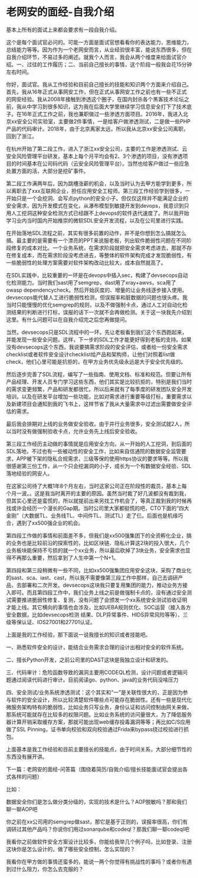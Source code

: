 # 老网安的面经-自我介绍
基本上所有的面试上来都会要求有一段自我介绍。

这个是每个面试官必问的。可能一方面是面试官想看看你的表达能力，思维能力，总结能力等等。因为作为一个老网安而言，从业经验很丰富，能说东西很多，但在自我介绍环节，不易过多的阐述。就我个人而言，我会从两个维度来给面试官介绍。一、过往的工作履历；二、当前自己擅长的事情，这个阶段一般我会花15分钟左右时间。

你好，面试官。我从工作经验和目前自己擅长的技能和知识两个方面来介绍自己。首先，我从16年正式从事网安工作，但在正式从事网安工作之前也有一些不正式的网安经验。我从2008年接触到渗透这个圈子，在国内封杀各个黑客技术论坛之前，我从中学习到很多知识，这为我在后面大学里继续学习信息安全打下了技术底子。在16年正式工作之前，我也兼职做过一些渗透方面项目。2016年，我进入北京xx安全公司实验室，主要做2件事情，一是给客户做渗透测试，二是做一些PHP产品的代码审计。2018年，由于北京离家太远，所以我从北京xx安全公司离职，回到了浙江。

在杭州开始了第二段工作，进入了浙江xx安全公司，主要的工作是渗透测试、云安全风险管理平台研发，基本上每个月平均会有2、3个渗透的项目，没有渗透项目的时间基本在公司码代码（云安全风险管理平台）。当然也给客户做过一些应急处置方面的活，大部分是挖矿事件。

第二段工作满两年后，因为跳槽涨薪的机会，以及当时认为去甲方能学到更多，所以离职去了xxx互联网企业，担任应用安全工程师。第三段工作经验学到很多，一开始只是一个会挖洞、会写点python的安全小子。但仅仅这样并不能满足企业的安全需求，因为开发模式在变化，从瀑布模型到敏捷开发到devops，我意识到只用人工挖洞这种安全检测方式已经跟不上devops的软件迭代速度了。所以我开始学习业内当时国内开始推崇的微软SDL安全开发流程，以及在公司里进行实践。

在开始落地SDL流程之前，其实有很多前置的动作，并不是你想到怎么搞就怎么搞。最主要的是需要有一个漂亮的PPT来说服老板，列出软件脆弱性问题在不同阶段修复的成本对比。一个业务系统，在需求阶段就把安全需求考虑进去，那就不存在修复成本，而在需求阶段没考虑进去，等整体的软件架构完成才发现脆弱性，有一些脆弱性的处理方案需要对软件架构改动比较大，成本自然就高了。

在SDL实践中，比较重要的一环是在devops中插入sec，构建了devsecops自动化检测能力。当时我们sast用了semgrep，dast用了xray+awvs，sca用了owasp dependencycheck。然后开始灰度的、增量的让业务线逐步接入使用。devsecops能代替人工进行脆弱性检测，但误报率和脏数据的问题也很头疼。我当时只能慢慢的优化semgrep的规则，以及不做强制卡点，通过人工对自动化检测结果的判断进行打标，误报的话下一次就不会再做检测。关于这一块我先介绍到这里。有什么问题可以在自我介绍完之后您再做提问。


当然，devsecops只是SDL流程中的一环。先让老板看到我们这个东西跑起来，并能发现一些安全问题。这样，下一步的SDL工作才能更好得到老板的支持。如果没有devsecops这个东西，我说要搞需求阶段的安全评估，或者给一份安全需求checklist或者软件安全设计checklist给产品和架构师，让他们对照着list做check，他们心里可能是抗拒的，在甲方业务优先级永远是大于安全优先级的。

然后逐步完善了SDL流程，编写了一些指南、使用文档、标准和规范。但要让所有产品经理、开发人员专门学习这些东西，他们其实是比较抗拒的，特别是我们当时的需求变更频繁，产品和研发都很忙。所以后来就有了每季度的研发团队安全开发培训，以及在研发平台增加一些功能，比如对需求进行重要等级打标，重要需求以及新建项目会通知到我的飞书上，这样节省了我从大量需求中过滤出需要做安全评估的需求。

最后我会排期对上线的业务做安全验收。由于并行业务很多，安全测试就2人，所以当时没有做强制验收卡点，允许业务先上线后安全验收。

第三段工作经历主动做的事情就是应用安全方向，从一开始的人工挖洞，到后面的SDL落地，不过也有一些被动性的安全工作，比如来自信通院的数据安全监管要求，APP被下架的隐私合规需求，三级等保的使用https协议的要求等等。所以我很感谢第三份工作，从一个只会挖漏洞的小子，成长为一个有数据安全经验、SDL落地经验的网安人。

在这家公司待了大概1年8个月左右，当时这家公司正在阶段性的裁员，基本上每个月一波。。这是我当时离开的主要的原因。虽然当时裁了好几波都没有裁到我，但其实心里还是蛮慌的，所以就提前出来另找工作机会了，等真正裁到我的时候再找或许会经历一个漫长的Gap期。当时公司里大家都挺慌的吧，CTO下面的“四大金刚”（大数据TL、业务线TL、中间件TL、测试TL）走了仨。后面也是机缘巧合，遇到了xx500强企业的机会。

第四段工作做的事情和前面差不多，但我们是xx500强集团下的全资孵化企业，搞的业务也是比较前沿的探索性的，比如区块链、隐私计算这2块的投入很大，几个业务板块能保持不亏损的就一个xx业务，所以最后砍掉了3块业务，安全需求也显得不再那么重要，然后拿到了人生中第一个N+1。


第四段和第三段稍微有一些不同，比如xx500强集团应用安全这块，采购了商业化的sast、sca、iast、cast，所以我不需要像第三段工作中那样，自己去调研产品，去部署和二次开发。devsecops这块我只要复用集团的能力，推动业务方接入即可。而且第四段工作中，我们业务上线之前是做强制卡点的，没有通过安全测试需要推进脆弱性修复、复测，没有问题了会颁发一个xx系统安全测试验收证明才能上线。其它横向的事情也会涉及，比如UEBA规则优化、SOC运营（接入各方安全数据，比如devsecops检测 结果、DLP异常事件、HIDS异常风险等等）、三级等保认证、IOS27001和27701认证。

上面是我的工作经验，那下面说一说我擅长的知识或者技能吧。

一、熟悉软件安全的设计，能结合业务需求合理的设计出相对安全的软件系统。

二、擅长Python开发，之前公司里的DAST这块是我独立设计和研发的。

三、代码审计：危险函数导致的漏洞主要用CODEQL检测，设计问题或者逻辑问题通过阅读代码进行审计。目前阅读go、python、java的业务代码没啥压力

四、安全测试/业务系统渗透测试：这个其实和“一”是关联性很大的，正是因为参与软件的安全设计，所以比较清楚软件哪些点可能存在脆弱性。还有一些是现代化微服务架构特有的脆弱性，比如业务只写业务，身份认证和访问控制由网关来做，那系统可能就存在比较多的权限问题。比如业务系统的访问量很大，为了降低服务器计算开销采取缓存方案，那就可能出现web缓存投毒漏洞等等；再比如C/S应用做了SSL Pinning，证书单向校验和双向校验通过Frida来bypass绕过校验进行抓包。

上面基本是我工作经验和目前主要擅长的技能点，由于时间关系，大部分细节性的东西没有展开讲。

下一篇：老网安的面经-问答篇（围绕着简历/自我介绍/擅长技能面试官会提出各式各样的问题）

比如：

数据安全你们是怎么做分类分级的，实现的技术是什么？AOP脱敏吗？那和我们聊一聊AOP吧

你之前在xx公司用的semgrep做sast，那它是基于正则的，误报率很高，你们有调研过其他产品吗？你说你们用过sonarqube和codeql？那我们聊一聊codeql吧

我看你之前做软件安全方案设计比较多，你能给我举几个例子吗，比如登录、注册这块你是怎么设计的，做了哪些安全控制，怎么实现的？

我看你在甲方做的事情还蛮多的，能说一两个你觉得有挑战性的事吗？或者你有遇到过什么阻力，你怎么去克服的？